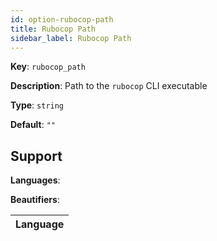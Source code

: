 ```yaml
---
id: option-rubocop-path
title: Rubocop Path
sidebar_label: Rubocop Path
---
```

**Key**: `rubocop_path`

**Description**: Path to the `rubocop` CLI executable

**Type**: `string`

**Default**: `""`

## Support
**Languages**: 

**Beautifiers**: 

| Language |
| --- |